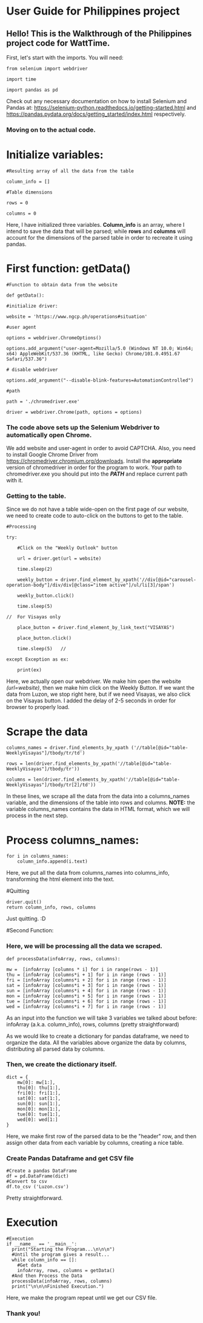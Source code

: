 # User Guide for Philippines project

<h2>Hello! This is the Walkthrough of the Philippines project code for WattTime.</h2>


First, let's start with the imports. You will need:

    from selenium import webdriver

    import time

    import pandas as pd


Check out any necessary documentation on how to install Selenium and Pandas at: https://selenium-python.readthedocs.io/getting-started.html and https://pandas.pydata.org/docs/getting_started/index.html respectively.

<h3>Moving on to the actual code.</h3>

# Initialize variables:

    #Resulting array of all the data from the table
  
    column_info = []

    #Table dimensions
  
    rows = 0
  
    columns = 0
 
Here, I have initialized three variables. <b>Column_info</b> is an array, where I intend to save the data that will be parsed; while <b>rows</b> and <b>columns</b> will account for the dimensions of the parsed table in order to recreate it using pandas.

# First function: getData()


    #Function to obtain data from the website
  
    def getData():

    #initialize driver:

    website = 'https://www.ngcp.ph/operations#situation'

    #user agent
  
    options = webdriver.ChromeOptions()
  
    options.add_argument("user-agent=Mozilla/5.0 (Windows NT 10.0; Win64; x64) AppleWebKit/537.36 (KHTML, like Gecko) Chrome/101.0.4951.67 Safari/537.36")

    # disable webdriver
  
    options.add_argument("--disable-blink-features=AutomationControlled")

    #path
  
    path = './chromedriver.exe'
  
    driver = webdriver.Chrome(path, options = options) 
  
  <h3> The code above sets up the Selenium Webdriver to automatically open Chrome. </h3>
  
  We add website and user-agent in order to avoid CAPTCHA. Also, you need to install Google Chrome Driver from  https://chromedriver.chromium.org/downloads. Install the <b>appropriate</b> version of chromedriver in order for the program to work.
  Your path to chromedriver.exe you should put into the <b><i>PATH</i></b> and replace current path with it.
  
  <h3> Getting to the table. </h3>
  
  Since we do not have a table wide-open on the first page of our website, we need to create code to auto-click on the buttons to get to the table.
  

    #Processing
    
    try:
    
        #Click on the "Weekly Outlook" button
    
        url = driver.get(url = website)
    
        time.sleep(2)
    
        weekly_button = driver.find_element_by_xpath('//div[@id="carousel-operation-body"]/div/div[@class="item active"]/ul/li[3]/span')
    
        weekly_button.click()
    
        time.sleep(5)
    
    //  For Visayas only
   
        place_button = driver.find_element_by_link_text("VISAYAS")
    
        place_button.click()
    
        time.sleep(5)   //

    except Exception as ex:
    
        print(ex)
 
  
  Here, we actually open our webdriver. We make him open the website <i>(url=website)</i>, then we make him click on the Weekly Button. If we want the data from Luzon, we stop right here,
  but if we need Visayas, we also click on the Visayas button. I added the delay of 2-5 seconds in order for browser to properly load.
  
  # Scrape the data
  

    columns_names = driver.find_elements_by_xpath ('//table[@id="table-WeeklyVisayas"]/tbody/tr/td')
    
    rows = len(driver.find_elements_by_xpath('//table[@id="table-WeeklyVisayas"]/tbody/tr'))
    
    columns = len(driver.find_elements_by_xpath('//table[@id="table-WeeklyVisayas"]/tbody/tr[2]/td'))
  
  
  In these lines, we scrape all the data from the data into a columns_names variable, and the dimensions of the table into rows and columns. <b>NOTE:</b> the variable 
  columns_names contains the data in HTML format, which we will process in the next step.
  
  # Process columns_names:
  
    for i in columns_names:
        column_info.append(i.text)
    
  Here, we put all the data from columns_names into columns_info, transforming the html element into the text.
  
  #Quitting
    
    driver.quit()
    return column_info, rows, columns
    
  Just quitting. :D
  
  #Second Function:
  
  <h3>Here, we will be processing all the data we scraped.</h3>
  
    def processData(infoArray, rows, columns):
    
    mw =  [infoArray [columns * i] for i in range(rows - 1)]
    thu = [infoArray [columns*i + 1] for i in range (rows - 1)]
    fri = [infoArray [columns*i + 2] for i in range (rows - 1)]
    sat = [infoArray [columns*i + 3] for i in range (rows - 1)]
    sun = [infoArray [columns*i + 4] for i in range (rows - 1)]
    mon = [infoArray [columns*i + 5] for i in range (rows - 1)]
    tue = [infoArray [columns*i + 6] for i in range (rows - 1)]
    wed = [infoArray [columns*i + 7] for i in range (rows - 1)]
  
  As an input into the function we will take 3 variables we talked about before: infoArray (a.k.a. column_info), rows, columns (pretty straightforward)
  
  As we would like to create a dictionary for pandas dataframe, we need to organize the data. All the variables above organize the data by columns, distributing all parsed data by columns.
  
  <h3>Then, we create the dictionary itself.</h3>
  
    dict = {
        mw[0]: mw[1:],
        thu[0]: thu[1:],
        fri[0]: fri[1:],
        sat[0]: sat[1:],
        sun[0]: sun[1:],
        mon[0]: mon[1:],
        tue[0]: tue[1:],
        wed[0]: wed[1:]
    }
    
  Here, we make first row of the parsed data to be the "header" row, and then assign other data from each variable by columns, creating a nice table.
  
  <h3>Create Pandas Dataframe and get CSV file</h3>
  
    #Create a pandas DataFrame
    df = pd.DataFrame(dict)
    #Convert to csv
    df.to_csv ('Luzon.csv')
  
  Pretty straightforward.
  
  # Execution
  
    #Execution
    if __name__ == '__main__':
      print("Starting the Program...\n\n\n")
      #Until the program gives a result...
      while column_info == []:
        #Get data
        infoArray, rows, columns = getData()
      #And then Process the Data
      processData(infoArray, rows, columns)
      print("\n\n\nFinished Execution.")

  Here, we make the program repeat until we get our CSV file.
  
  <h3>Thank you!</h3>


